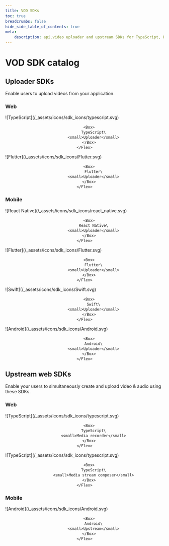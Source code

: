 ```yaml
---
title: VOD SDKs
toc: true
breadcrumbs: false
hide_side_table_of_contents: true
meta: 
    description: api.video uploader and upstream SDKs for TypeScript, Flutter, iOS Swift, and Android Kotlin.
---
```


# VOD SDK catalog

## Uploader SDKs

Enable users to upload videos from your application.

### Web

<Grid cols="2" gap="3">
<Card href="././apivideo-typescript-uploader.md" pad="0">
    <Flex gap="2" pad="2" align="center">
        <Box>![TypeScript](/_assets/icons/sdk_icons/typescript.svg)</Box>

        <Box>
            TypeScript\
            <small>Uploader</small>
        </Box>
    </Flex>
</Card>

<Card href="././apivideo-flutter-uploader.md" pad="0">
    <Flex gap="2" pad="2" align="center">
        <Box>![Flutter](/_assets/icons/sdk_icons/Flutter.svg)</Box>

        <Box>
            Flutter\
            <small>Uploader</small>
        </Box>
    </Flex>
</Card>
</Grid>

### Mobile

<Grid cols="2" gap="3">
<Card href="././apivideo-react-native-uploader.md" pad="0">
    <Flex gap="2" pad="2" align="center">
        <Box>![React Native](/_assets/icons/sdk_icons/react_native.svg)</Box>

        <Box>
            React Native\
            <small>Uploader</small>
        </Box>
    </Flex>
</Card>

<Card href="././apivideo-flutter-uploader.md" pad="0">
    <Flex gap="2" pad="2" align="center">
        <Box>![Flutter](/_assets/icons/sdk_icons/Flutter.svg)</Box>

        <Box>
            Flutter\
            <small>Uploader</small>
        </Box>
    </Flex>
</Card>

<Card href="././apivideo-swift-uploader.md" pad="0">
    <Flex gap="2" pad="2" align="center">
        <Box>![Swift](/_assets/icons/sdk_icons/Swift.svg)</Box>

        <Box>
            Swift\
            <small>Uploader</small>
        </Box>
    </Flex>
</Card>

<Card href="././apivideo-android-uploader.md" pad="0">
    <Flex gap="2" pad="2" align="center">
        <Box>![Android](/_assets/icons/sdk_icons/Android.svg)</Box>

        <Box>
            Android\
            <small>Uploader</small>
        </Box>
    </Flex>
</Card>
</Grid>

## Upstream web SDKs

Enable your users to simultaneously create and upload video & audio using these SDKs.

### Web

<Grid cols="2" gap="3">
<Card href="././apivideo-typescript-media-recorder.md" pad="0">
    <Flex gap="2" pad="2" align="center">
        <Box>![TypeScript](/_assets/icons/sdk_icons/typescript.svg)</Box>

        <Box>
            TypeScript\
            <small>Media recorder</small>
        </Box>
    </Flex>
</Card>

<Card href="././apivideo-typescript-media-stream-composer.md" pad="0">
    <Flex gap="2" pad="2" align="center">
        <Box>![TypeScript](/_assets/icons/sdk_icons/typescript.svg)</Box>

        <Box>
            TypeScript\
            <small>Media stream composer</small>
        </Box>
    </Flex>
</Card>
</Grid>

### Mobile

<Grid cols="2" gap="3">
<Card href="././apivideo-android-upstream.md" pad="0">
    <Flex gap="2" pad="2" align="center">
        <Box>![Android](/_assets/icons/sdk_icons/Android.svg)</Box>

        <Box>
            Android\
            <small>Upstream</small>
        </Box>
    </Flex>
</Card>
</Grid>